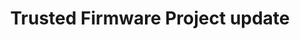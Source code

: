 ---
categories:
- bkk19
description: Hosted by the Board chairs for the Trusted Firmware community project,
  this will be an update of development progress for Trusted Firmware M and Trusted
  Firmware A
image:
  featured: 'true'
  path: /assets/images/featured-images/bkk19/BKK19-216.png
session_attendee_num: '15'
session_id: BKK19-216
session_room: Session Room 3 (Lotus 10)
session_slot:
  end_time: '2019-04-02 12:50:00'
  start_time: '2019-04-02 12:00:00'
session_speakers:
- speaker_bio: N/A
  speaker_company: Linaro
  speaker_image: /assets/images/speakers/bkk19/david-zinman.jpg
  speaker_location: ''
  speaker_name: David Zinman
  speaker_position: Senior Program Manager
  speaker_username: david.zinman
- speaker_bio: Chariman of the Board for the Trusted Firmware project.<br />Snr Software
    Technology Manager responsible for Linux Kernel & KVM and Open Source Firmware
    (Trusted Firmware, UEFI, SCP).
  speaker_company: Arm
  speaker_image: /assets/images/speakers/bkk19/matteo-carlini.jpg
  speaker_location: ''
  speaker_name: Matteo Carlini
  speaker_position: Senior Software Technology Manager
  speaker_username: matteo.carlini
session_track: Open Source Development
tag: session
tags:
- Open Source Development
- Linux Kernel
- Networking
title: Trusted Firmware Project update
---